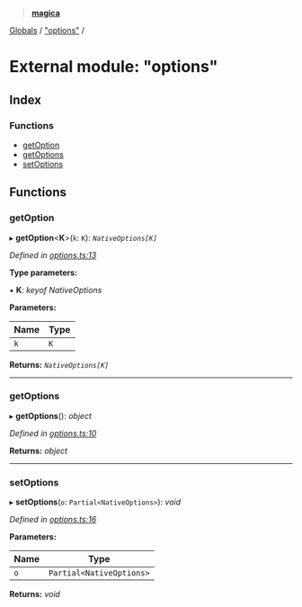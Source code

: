 > **[magica](../README.md)**

[Globals](../README.md) / ["options"](_options_.md) /

# External module: "options"

## Index

### Functions

* [getOption](_options_.md#getoption)
* [getOptions](_options_.md#getoptions)
* [setOptions](_options_.md#setoptions)

## Functions

###  getOption

▸ **getOption**<**K**>(`k`: `K`): *`NativeOptions[K]`*

*Defined in [options.ts:13](https://github.com/cancerberoSgx/magica/blob/1a62845/src/options.ts#L13)*

**Type parameters:**

▪ **K**: *keyof NativeOptions*

**Parameters:**

Name | Type |
------ | ------ |
`k` | `K` |

**Returns:** *`NativeOptions[K]`*

___

###  getOptions

▸ **getOptions**(): *object*

*Defined in [options.ts:10](https://github.com/cancerberoSgx/magica/blob/1a62845/src/options.ts#L10)*

**Returns:** *object*

___

###  setOptions

▸ **setOptions**(`o`: `Partial<NativeOptions>`): *void*

*Defined in [options.ts:16](https://github.com/cancerberoSgx/magica/blob/1a62845/src/options.ts#L16)*

**Parameters:**

Name | Type |
------ | ------ |
`o` | `Partial<NativeOptions>` |

**Returns:** *void*
